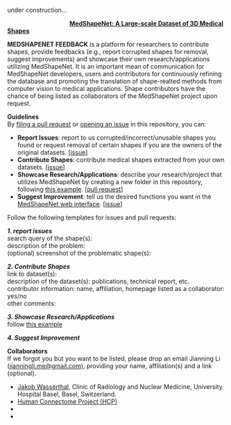 under construction...


&emsp;  &emsp; &emsp;  &emsp;  &emsp; &emsp; &emsp; &emsp;  **[MedShapeNet: A Large-scale Dataset of 3D Medical Shapes](https://medshapenet-ikim.streamlit.app/)** 

**MEDSHAPENET FEEDBACK** is a platform for researchers to contribute shapes, provide feedbacks (e.g., report corrupted shapes for removal, suggest improvements) and showcase their own research/applications utilizing MedShapeNet. It is an important mean of communication for MedShapeNet developers, users and contributors for continuously refining the database and promoting the translation of shape-realted methods from computer vision to medical applications. Shape contributors have the chance of being listed as collaborators of the MedShapeNet project upon request. 


**Guidelines**  <br>
By [filing a pull request](https://github.com/Jianningli/medshapenet-feedback/pulls) or [opening an issue](https://github.com/Jianningli/medshapenet-feedback/issues) in this repository, you can:


* **Report Issues**: report to us corrupted/incorrect/unusable shapes you found or request removal of certain shapes if you are the owners of the original datasets. [[issue](https://github.com/Jianningli/medshapenet-feedback/issues)]  <br>
*  **Contribute Shapes**: contribute medical shapes extracted from your own datasets. [[issue](https://github.com/Jianningli/medshapenet-feedback/issues)] <br>
* **Showcase Research/Applications**: describe your research/project that utilizes MedShapeNet by creating a new folder in this repository, following [this example](https://github.com/Jianningli/medshapenet-feedback/tree/main/example-research-featuring-medshapenet). [[pull request](https://github.com/Jianningli/medshapenet-feedback/pulls)] <br>
* **Suggest Improvement**: tell us the desired functions you want in the [MedShapeNet web interface](https://medshapenet-ikim.streamlit.app/). [[issue](https://github.com/Jianningli/medshapenet-feedback/issues)] <br>

Follow the following templates for issues and pull requests: <br>

***1. report issues***<br>
search query of the shape(s):<br>
description of the problem:<br>
(optional) screenshot of the problematic shape(s):  <br>

***2. Contribute Shapes***<br>
link to dataset(s): <br>
description of the dataset(s): publications, technical report, etc. <br>
contributor information: name, affiliation, homepage
listed as a collaborator:  yes/no  <br>
other comments: <br>

***3. Showcase Research/Applications***  <br>
follow [this example](https://github.com/Jianningli/medshapenet-feedback/tree/main/example-research-featuring-medshapenet)  <br>

***4. Suggest Improvement*** <br>




**Collaborators**<br>
If we forgot you  but you want to be listed, please drop an email Jianning Li (jianningli.me@gmail.com), providing your name, affiliation(s) and a link (optional).

* [Jakob Wasserthal](https://github.com/wasserth/TotalSegmentator),  Clinic of Radiology and Nuclear Medicine, University Hospital Basel, Basel, Switzerland. <br>
* [Human Connectome Project (HCP)](https://www.humanconnectome.org/study/hcp-young-adult)
*
*


